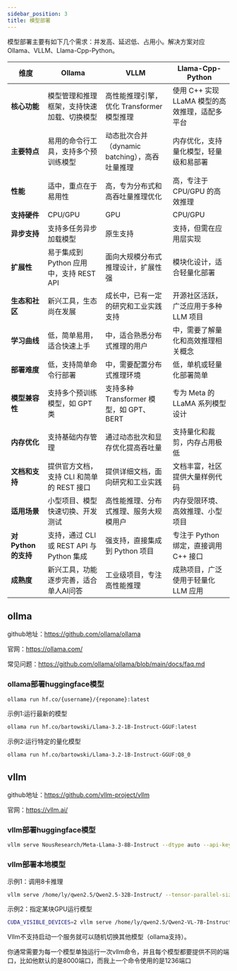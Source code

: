 ```yaml
---
sidebar_position: 3
title: 模型部署
---
```



模型部署主要有如下几个需求：并发高、延迟低、占用小。解决方案对应Ollama、VLLM、Llama-Cpp-Python。

| 维度                 | Ollama                                     | VLLM                                           | Llama-Cpp-Python                               |
| -------------------- | ------------------------------------------ | ---------------------------------------------- | ---------------------------------------------- |
| **核心功能**         | 模型管理和推理框架，支持快速加载、切换模型 | 高性能推理引擎，优化 Transformer 模型推理      | 使用 C++ 实现 LLaMA 模型的高效推理，适配多平台 |
| **主要特点**         | 易用的命令行工具，支持多个预训练模型       | 动态批次合并（dynamic batching），高吞吐量推理 | 内存优化，支持量化模型，轻量级和易部署         |
| **性能**             | 适中，重点在于易用性                       | 高，专为分布式和高吞吐量推理优化               | 高，专注于 CPU/GPU 的高效推理                  |
| **支持硬件**         | CPU/GPU                                    | GPU                                            | CPU/GPU                                        |
| **异步支持**         | 支持多任务异步加载模型                     | 原生支持                                       | 支持，但需在应用层实现                         |
| **扩展性**           | 易于集成到 Python 应用中，支持 REST API    | 面向大规模分布式推理设计，扩展性强             | 模块化设计，适合轻量化部署                     |
| **生态和社区**       | 新兴工具，生态尚在发展                     | 成长中，已有一定的研究和工业实践支持           | 开源社区活跃，广泛应用于多种 LLM 项目          |
| **学习曲线**         | 低，简单易用，适合快速上手                 | 中，适合熟悉分布式推理的用户                   | 中，需要了解量化和高效推理相关概念             |
| **部署难度**         | 低，支持简单命令行部署                     | 中，需要配置分布式推理环境                     | 低，单机或轻量化部署简单                       |
| **模型兼容性**       | 支持多个预训练模型，如 GPT 类              | 支持多种 Transformer 模型，如 GPT、BERT        | 专为 Meta 的 LLaMA 系列模型设计                |
| **内存优化**         | 支持基础内存管理                           | 通过动态批次和显存优化提高吞吐量               | 支持量化和裁剪，内存占用极低                   |
| **文档和支持**       | 提供官方文档，支持 CLI 和简单的 REST 接口  | 提供详细文档，面向研究和工业实践               | 文档丰富，社区提供大量样例代码                 |
| **适用场景**         | 小型项目、模型快速切换、开发测试           | 高性能推理、分布式推理、服务大规模用户         | 内存受限环境、高效推理、小型项目               |
| **对 Python 的支持** | 支持，通过 CLI 或 REST API 与 Python 集成  | 强支持，直接集成到 Python 项目                 | 专注于 Python 绑定，直接调用 C++ 接口          |
| **成熟度**           | 新兴工具，功能逐步完善，适合单人AI问答     | 工业级项目，专注高性能推理                     | 成熟项目，广泛使用于轻量化 LLM 应用            |


## ollma

github地址：https://github.com/ollama/ollama

官网：https://ollama.com/

常见问题：https://github.com/ollama/ollama/blob/main/docs/faq.md

### ollama部署huggingface模型

```bash showLineNumbers
ollama run hf.co/{username}/{reponame}:latest
```

示例1:运行最新的模型
```bash showLineNumbers
ollama run hf.co/bartowski/Llama-3.2-1B-Instruct-GGUF:latest
```

示例2:运行特定的量化模型
```bash showLineNumbers
ollama run hf.co/bartowski/Llama-3.2-1B-Instruct-GGUF:Q8_0
```

## vllm

github地址：https://github.com/vllm-project/vllm

官网：https://vllm.ai/

### vllm部署huggingface模型

```bash showLineNumbers
vllm serve NousResearch/Meta-Llama-3-8B-Instruct --dtype auto --api-key token-abc123
```

### vllm部署本地模型

示例1：调用8卡推理
```bash showLineNumbers
vllm serve /home/ly/qwen2.5/Qwen2.5-32B-Instruct/ --tensor-parallel-size 8 --dtype auto --api-key 123 --gpu-memory-utilization 0.95 --max-model-len 27768  --enable-auto-tool-choice --tool-call-parser hermes --served-model-name Qwen2.5-32B-Instruct --kv-cache-dtype fp8_e5m2
```
示例2：指定某块GPU运行模型
```bash showLineNumbers
CUDA_VISIBLE_DEVICES=2 vllm serve /home/ly/qwen2.5/Qwen2-VL-7B-Instruct --dtype auto --tensor-parallel-size 1 auto --api-key 123 --gpu-memory-utilization 0.5 --max-model-len 5108  --enable-auto-tool-choice --tool-call-parser hermes --served-model-name Qwen2-VL-7B-Instruct --port 1236
```

Vllm不支持启动一个服务就可以随机切换其他模型（ollama支持）。

你通常需要为每一个模型单独运行一次vllm命令，并且每个模型都要提供不同的端口，比如他默认的是8000端口，而我上一个命令使用的是1236端口

